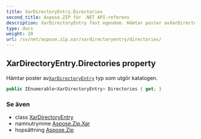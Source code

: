 ```yaml
---
title: XarDirectoryEntry.Directories
second_title: Aspose.ZIP för .NET API-referens
description: XarDirectoryEntry fast egendom. Hämtar poster avXarDirectoryEntry typ som utgör katalogen.
type: docs
weight: 20
url: /sv/net/aspose.zip.xar/xardirectoryentry/directories/
---
```

## XarDirectoryEntry.Directories property

Hämtar poster av[`XarDirectoryEntry`](../) typ som utgör katalogen.

```csharp
public IEnumerable<XarDirectoryEntry> Directories { get; }
```

### Se även

* class [XarDirectoryEntry](../)
* namnutrymme [Aspose.Zip.Xar](../../xardirectoryentry/)
* hopsättning [Aspose.Zip](../../../)


